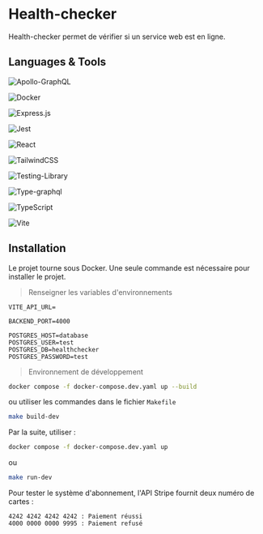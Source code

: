 # Health-checker

Health-checker permet de vérifier si un service web est en ligne.

## Languages & Tools

![Apollo-GraphQL](https://img.shields.io/badge/-ApolloGraphQL-311C87?style=for-the-badge&logo=apollo-graphql)

![Docker](https://img.shields.io/badge/docker-%230db7ed.svg?style=for-the-badge&logo=docker&logoColor=white)

![Express.js](https://img.shields.io/badge/express.js-%23404d59.svg?style=for-the-badge&logo=express&logoColor=%2361DAFB)

![Jest](https://img.shields.io/badge/-jest-%23C21325?style=for-the-badge&logo=jest&logoColor=white)

![React](https://img.shields.io/badge/react-%2320232a.svg?style=for-the-badge&logo=react&logoColor=%2361DAFB)

![TailwindCSS](https://img.shields.io/badge/tailwindcss-%2338B2AC.svg?style=for-the-badge&logo=tailwind-css&logoColor=white)

![Testing-Library](https://img.shields.io/badge/-TestingLibrary-%23E33332?style=for-the-badge&logo=testing-library&logoColor=white)

![Type-graphql](https://img.shields.io/badge/-TypeGraphQL-%23C04392?style=for-the-badge)

![TypeScript](https://img.shields.io/badge/typescript-%23007ACC.svg?style=for-the-badge&logo=typescript&logoColor=white)

![Vite](https://img.shields.io/badge/vite-%23646CFF.svg?style=for-the-badge&logo=vite&logoColor=white)

## Installation

Le projet tourne sous Docker.
Une seule commande est nécessaire pour installer le projet.

> Renseigner les variables d'environnements

```env
VITE_API_URL=

BACKEND_PORT=4000

POSTGRES_HOST=database
POSTGRES_USER=test
POSTGRES_DB=healthchecker
POSTGRES_PASSWORD=test
```

> Environnement de développement

```bash
docker compose -f docker-compose.dev.yaml up --build
```

ou utiliser les commandes dans le fichier `Makefile`

```bash
make build-dev
```

Par la suite, utiliser :

```bash
docker compose -f docker-compose.dev.yaml up
```

ou

```bash
make run-dev
```

Pour tester le système d'abonnement, l'API Stripe fournit deux numéro de cartes :

```
4242 4242 4242 4242 : Paiement réussi
4000 0000 0000 9995 : Paiement refusé
```